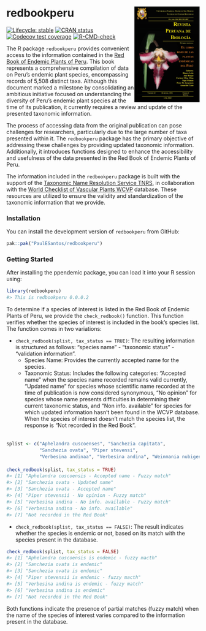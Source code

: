 
<!-- README.md is generated from README.Rmd. Please edit that file -->

# redbookperu <a href='https://github.com/PaulESantos/redbookperu'><img src='man/figures/cover_ppendemic.jpg' align="right" height="250" width="170" /></a>

<!-- badges: start -->

[![Lifecycle:
stable](https://img.shields.io/badge/lifecycle-stable-green.svg)](https://lifecycle.r-lib.org/articles/stages.html#stable)
[![CRAN
status](https://www.r-pkg.org/badges/version/redbookperu)](https://CRAN.R-project.org/package=redbookperu)
[![Codecov test
coverage](https://codecov.io/gh/PaulESantos/redbookperu/branch/main/graph/badge.svg)](https://app.codecov.io/gh/PaulESantos/redbookperu?branch=main)
[![R-CMD-check](https://github.com/PaulESantos/redbookperu/actions/workflows/R-CMD-check.yaml/badge.svg)](https://github.com/PaulESantos/redbookperu/actions/workflows/R-CMD-check.yaml)
<!-- badges: end -->

The R package `redbookperu` provides convenient access to the
information contained in the [Red Book of Endemic Plants of
Peru](https://revistasinvestigacion.unmsm.edu.pe/index.php/rpb/issue/view/153).
This book represents a comprehensive compilation of data on Peru’s
endemic plant species, encompassing records of 5,508 distinct taxa.
Although this document marked a milestone by consolidating an ambitious
initiative focused on understanding the diversity of Peru’s endemic
plant species at the time of its publication, it currently requires a
review and update of the presented taxonomic information.

The process of accessing data from the original publication can pose
challenges for researchers, particularly due to the large number of taxa
presented within it. The `redbookperu` package has the primary objective
of addressing these challenges by providing updated taxonomic
information. Additionally, it introduces functions designed to enhance
the accessibility and usefulness of the data presented in the Red Book
of Endemic Plants of Peru.

The information included in the `redbookperu` package is built with the
support of the [Taxonomic Name Resolution Service
TNRS](https://tnrs.biendata.org/), in collaboration with the [World
Checklist of Vascular Plants
WCVP](https://powo.science.kew.org/about-wcvp) database. These resources
are utilized to ensure the validity and standardization of the taxonomic
information that we provide.

### Installation

You can install the development version of `redbookperu` from GitHub:

``` r
pak::pak("PaulESantos/redbookperu")
```

### Getting Started

After installing the ppendemic package, you can load it into your R
session using:

``` r
library(redbookperu)
#> This is redbookperu 0.0.0.2
```

To determine if a species of interest is listed in the Red Book of
Endemic Plants of Peru, we provide the `check_redbook()` function. This
function verifies whether the species of interest is included in the
book’s species list. The function comes in two variations:

- `check_redbook(splist, tax_status == TRUE)`: The resulting information
  is structured as follows: “species name” - “taxonomic status” -
  “validation information”.
  - Species Name: Provides the currently accepted name for the species.
  - Taxonomic Status: Includes the following categories: “Accepted name”
    when the species name recorded remains valid currently, “Updated
    name” for species whose scientific name recorded at the time of
    publication is now considered synonymous, “No opinion” for species
    whose name presents difficulties in determining their current
    taxonomic status, and “Non info. available” for species for which
    updated information hasn’t been found in the WCVP database. When the
    species of interest doesn’t match the species list, the response is
    “Not recorded in the Red Book”.

``` r

splist <- c("Aphelandra cuscoenses", "Sanchezia capitata",
            "Sanchezia ovata", "Piper stevensi",
            "Verbesina andinaa", "Verbesina andina", "Weinmania nubigena")

check_redbook(splist, tax_status = TRUE)
#> [1] "Aphelandra cuscoensis - Accepted name - Fuzzy match"
#> [2] "Sanchezia ovata - Updated name"                     
#> [3] "Sanchezia ovata - Accepted name"                    
#> [4] "Piper stevensii - No opinion - Fuzzy match"         
#> [5] "Verbesina andina - No info. available - Fuzzy match"
#> [6] "Verbesina andina - No info. available"              
#> [7] "Not recorded in the Red Book"
```

- `check_redbook(splist, tax_status == FALSE)`: The result indicates
  whether the species is endemic or not, based on its match with the
  species present in the database.

``` r
check_redbook(splist, tax_status = FALSE)
#> [1] "Aphelandra cuscoensis is endemic - fuzzy macth"
#> [2] "Sanchezia ovata is endemic"                    
#> [3] "Sanchezia ovata is endemic"                    
#> [4] "Piper stevensii is endemic - fuzzy macth"      
#> [5] "Verbesina andina is endemic - fuzzy match"     
#> [6] "Verbesina andina is endemic"                   
#> [7] "Not recorded in the Red Book"
```

Both functions indicate the presence of partial matches (fuzzy match)
when the name of the species of interest varies compared to the
information present in the database.
